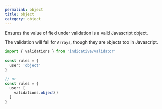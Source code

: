 ```yaml
---
permalink: object
title: object
category: object
---
```


Ensures the value of field under validation is a valid Javascript
object.
 
The validation will fail for `Arrays`, though they are objects too in Javascript.
 
```ts
import { validations } from 'indicative/validator'
 
const rules = {
  user: 'object'
}
 
// or
const rules = {
  user: [
    validations.object()
  ]
}
```